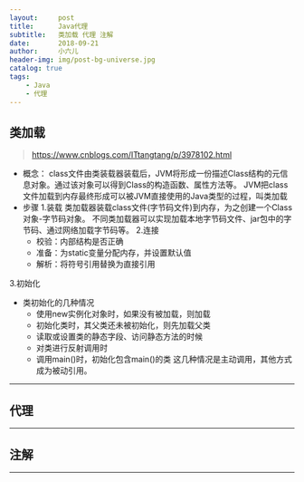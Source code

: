 ```yaml
---
layout:     post
title:      Java代理
subtitle:   类加载 代理 注解
date:       2018-09-21
author:     小六儿
header-img: img/post-bg-universe.jpg
catalog: true
tags:
    - Java
    - 代理
---
```


## 类加载
> https://www.cnblogs.com/ITtangtang/p/3978102.html

* 概念：
class文件由类装载器装载后，JVM将形成一份描述Class结构的元信息对象。通过该对象可以得到Class的构造函数、属性方法等。
JVM把class文件加载到内存最终形成可以被JVM直接使用的Java类型的过程，叫类加载
* 步骤
	1.装载
	类加载器装载class文件(字节码文件)到内存，为之创建一个Class对象-字节码对象。
    不同类加载器可以实现加载本地字节码文件、jar包中的字节码、通过网络加载字节码等。
	2.连接
	* 校验：内部结构是否正确
	* 准备：为static变量分配内存，并设置默认值
	* 解析：将符号引用替换为直接引用
	
 3.初始化
* 类初始化的几种情况
	* 使用new实例化对象时，如果没有被加载，则加载
	* 初始化类时，其父类还未被初始化，则先加载父类
	* 读取或设置类的静态字段、访问静态方法的时候
	* 对类进行反射调用时
	* 调用main()时，初始化包含main()的类
	这几种情况是主动调用，其他方式成为被动引用。
* * *

## 代理

* * *

## 注解

* * *



